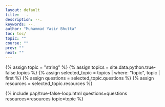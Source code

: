 ```yaml
---
layout: default
title: --.
description: --.
keywords: --.
author: "Muhammad Yasir Bhutta"
toc: toc/
topic: ""
course: ""
prev: ""
next: ""
---
```


{% assign topic = "string" %}
{% assign topics = site.data.python.true-false.topics %}
{% assign selected_topic = topics | where: "topic", topic | first %}
{% assign questions = selected_topic.questions %}
{% assign resources = selected_topic.resources %}

{% include pap/true-false-loop.html questions=questions resources=resources topic=topic %}